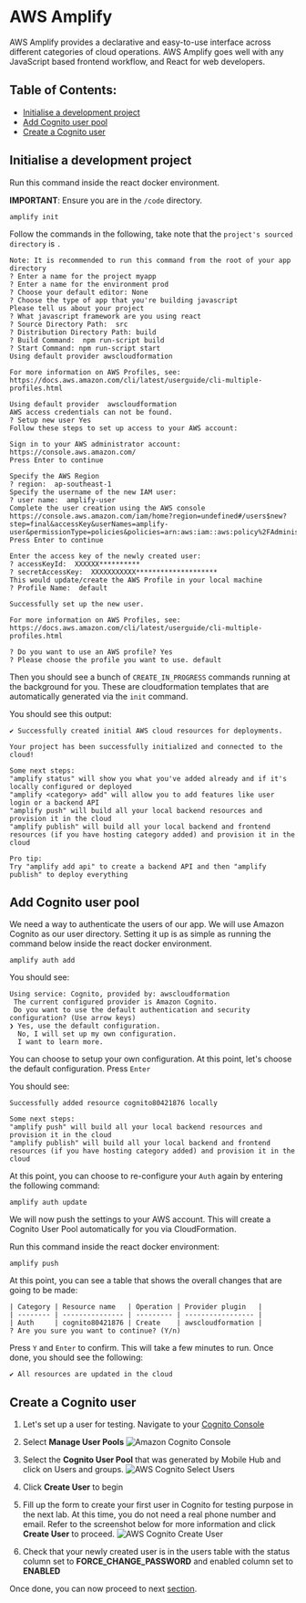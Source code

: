 # AWS Amplify

AWS Amplify provides a declarative and easy-to-use interface across different categories of cloud operations. AWS Amplify goes well with any JavaScript based frontend workflow, and React for web developers.

## Table of Contents:
* [Initialise a development project](#initialise-a-development-project)
* [Add Cognito user pool](#add-cognito-user-pool)
* [Create a Cognito user](#create-a-cognito-user)

## Initialise a development project

Run this command inside the react docker environment. 

**IMPORTANT**: Ensure you are in the ```/code``` directory.
```
amplify init
```

Follow the commands in the following, take note that the `project's sourced directory` is ``.`` 
```
Note: It is recommended to run this command from the root of your app directory
? Enter a name for the project myapp
? Enter a name for the environment prod
? Choose your default editor: None
? Choose the type of app that you're building javascript
Please tell us about your project
? What javascript framework are you using react
? Source Directory Path:  src
? Distribution Directory Path: build
? Build Command:  npm run-script build
? Start Command: npm run-script start
Using default provider awscloudformation

For more information on AWS Profiles, see:
https://docs.aws.amazon.com/cli/latest/userguide/cli-multiple-profiles.html

Using default provider  awscloudformation
AWS access credentials can not be found.
? Setup new user Yes
Follow these steps to set up access to your AWS account:

Sign in to your AWS administrator account:
https://console.aws.amazon.com/
Press Enter to continue

Specify the AWS Region
? region:  ap-southeast-1
Specify the username of the new IAM user:
? user name:  amplify-user
Complete the user creation using the AWS console
https://console.aws.amazon.com/iam/home?region=undefined#/users$new?step=final&accessKey&userNames=amplify-user&permissionType=policies&policies=arn:aws:iam::aws:policy%2FAdministratorAccess
Press Enter to continue

Enter the access key of the newly created user:
? accessKeyId:  XXXXXX**********
? secretAccessKey:  XXXXXXXXXXX********************
This would update/create the AWS Profile in your local machine
? Profile Name:  default

Successfully set up the new user.

For more information on AWS Profiles, see:
https://docs.aws.amazon.com/cli/latest/userguide/cli-multiple-profiles.html

? Do you want to use an AWS profile? Yes
? Please choose the profile you want to use. default
```

Then you should see a bunch of `CREATE_IN_PROGRESS` commands running at the background for you. These are cloudformation templates that are automatically generated via the `init` command.

You should see this output:
```
✔ Successfully created initial AWS cloud resources for deployments.

Your project has been successfully initialized and connected to the cloud!

Some next steps:
"amplify status" will show you what you've added already and if it's locally configured or deployed
"amplify <category> add" will allow you to add features like user login or a backend API
"amplify push" will build all your local backend resources and provision it in the cloud
"amplify publish" will build all your local backend and frontend resources (if you have hosting category added) and provision it in the cloud

Pro tip:
Try "amplify add api" to create a backend API and then "amplify publish" to deploy everything
```

## Add Cognito user pool

We need a way to authenticate the users of our app. We will use Amazon Cognito as our user directory. Setting it up is as simple as running the command below inside the react docker environment.
```
amplify auth add
```

You should see:

```
Using service: Cognito, provided by: awscloudformation
 The current configured provider is Amazon Cognito. 
 Do you want to use the default authentication and security configuration? (Use arrow keys)
❯ Yes, use the default configuration. 
  No, I will set up my own configuration. 
  I want to learn more. 
```

You can choose to setup your own configuration. At this point, let's choose the default configuration. Press `Enter`

You should see:

```
Successfully added resource cognito80421876 locally

Some next steps:
"amplify push" will build all your local backend resources and provision it in the cloud
"amplify publish" will build all your local backend and frontend resources (if you have hosting category added) and provision it in the cloud
```

At this point, you can choose to re-configure your `Auth` again by entering the following command:

```
amplify auth update
```

We will now push the settings to your AWS account. This will create a Cognito User Pool automatically for you via CloudFormation.

Run this command inside the react docker environment:
```
amplify push
```

At this point, you can see a table that shows the overall changes that are going to be made:
```
| Category | Resource name   | Operation | Provider plugin   |
| -------- | --------------- | --------- | ----------------- |
| Auth     | cognito80421876 | Create    | awscloudformation |
? Are you sure you want to continue? (Y/n) 
```

Press `Y` and `Enter` to confirm. This will take a few minutes to run. Once done, you should see the following:

```
✔ All resources are updated in the cloud
```

## Create a Cognito user
1. Let's set up a user for testing. Navigate to your [Cognito Console](https://console.aws.amazon.com/cognito/home)

2. Select **Manage User Pools**
![Amazon Cognito Console](images/amazon-cognito.png)

3. Select the **Cognito User Pool** that was generated by Mobile Hub and click on Users and groups.
![AWS Cognito Select Users](images/aws-cognito-select-users-groups.png)

4. Click **Create User** to begin

5. Fill up the form to create your first user in Cognito for testing purpose in the next lab. At this time, you do not need a real phone number and email. Refer to the screenshot below for more information and click **Create User** to proceed.
![AWS Cognito Create User](images/aws-cognito-create-user.png)

6. Check that your newly created user is in the users table with the status column set to **FORCE_CHANGE_PASSWORD** and enabled column set to **ENABLED**

Once done, you can now proceed to next [section](../appsync).
